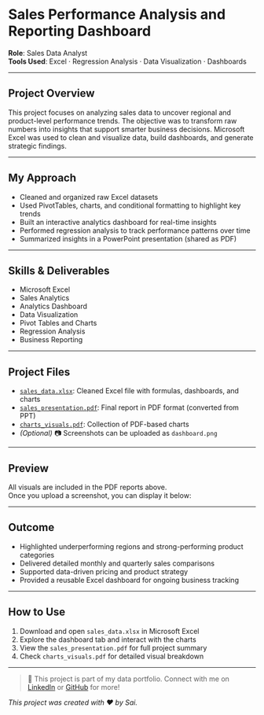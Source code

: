 # Sales Performance Analysis and Reporting Dashboard

**Role**: Sales Data Analyst  
**Tools Used**: Excel · Regression Analysis · Data Visualization · Dashboards

---

## Project Overview

This project focuses on analyzing sales data to uncover regional and product-level performance trends. The objective was to transform raw numbers into insights that support smarter business decisions. Microsoft Excel was used to clean and visualize data, build dashboards, and generate strategic findings.

---

## My Approach

- Cleaned and organized raw Excel datasets  
- Used PivotTables, charts, and conditional formatting to highlight key trends  
- Built an interactive analytics dashboard for real-time insights  
- Performed regression analysis to track performance patterns over time  
- Summarized insights in a PowerPoint presentation (shared as PDF)

---

## Skills & Deliverables

- Microsoft Excel  
- Sales Analytics  
- Analytics Dashboard  
- Data Visualization  
- Pivot Tables and Charts  
- Regression Analysis  
- Business Reporting

---

## Project Files

- [`sales_data.xlsx`](./sales_data.xlsx): Cleaned Excel file with formulas, dashboards, and charts  
- [`sales_presentation.pdf`](./sales_presentation.pdf): Final report in PDF format (converted from PPT)  
- [`charts_visuals.pdf`](./charts_visuals.pdf): Collection of PDF-based charts  
- *(Optional)* 📷 Screenshots can be uploaded as `dashboard.png`

---

## Preview

 All visuals are included in the PDF reports above.  
Once you upload a screenshot, you can display it below:

<!-- ![Dashboard Preview](./dashboard.png) -->

---

## Outcome

- Highlighted underperforming regions and strong-performing product categories  
- Delivered detailed monthly and quarterly sales comparisons  
- Supported data-driven pricing and product strategy  
- Provided a reusable Excel dashboard for ongoing business tracking

---

## How to Use

1. Download and open `sales_data.xlsx` in Microsoft Excel  
2. Explore the dashboard tab and interact with the charts  
3. View the `sales_presentation.pdf` for full project summary  
4. Check `charts_visuals.pdf` for detailed visual breakdown

---

> 🔗 This project is part of my data portfolio. Connect with me on [LinkedIn](https://www.linkedin.com/in/sai-sadhasivam-sd/) or [GitHub](https://github.com/saisadhasivam) for more!

_This project was created with ❤️ by Sai._